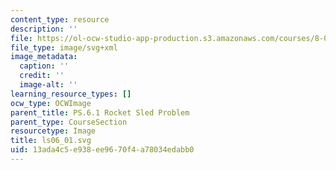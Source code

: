 ```yaml
---
content_type: resource
description: ''
file: https://ol-ocw-studio-app-production.s3.amazonaws.com/courses/8-01sc-classical-mechanics-fall-2016/13ada4c5e938ee9670f4a78034edabb0_ls06_01.svg
file_type: image/svg+xml
image_metadata:
  caption: ''
  credit: ''
  image-alt: ''
learning_resource_types: []
ocw_type: OCWImage
parent_title: PS.6.1 Rocket Sled Problem
parent_type: CourseSection
resourcetype: Image
title: ls06_01.svg
uid: 13ada4c5-e938-ee96-70f4-a78034edabb0
---
```

